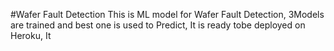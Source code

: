 #Wafer Fault Detection
This is ML model for Wafer Fault Detection, 3Models are trained and best one is used to Predict, It is ready tobe deployed on Heroku, It
